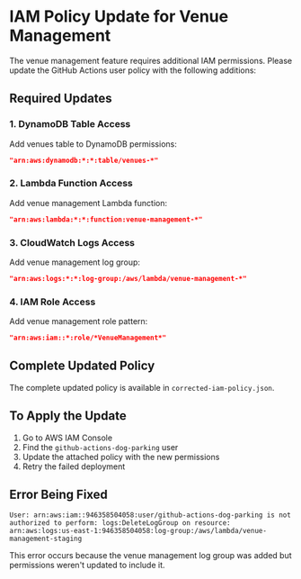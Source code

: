 # IAM Policy Update for Venue Management

The venue management feature requires additional IAM permissions. Please update the GitHub Actions user policy with the following additions:

## Required Updates

### 1. DynamoDB Table Access
Add venues table to DynamoDB permissions:
```json
"arn:aws:dynamodb:*:*:table/venues-*"
```

### 2. Lambda Function Access
Add venue management Lambda function:
```json
"arn:aws:lambda:*:*:function:venue-management-*"
```

### 3. CloudWatch Logs Access
Add venue management log group:
```json
"arn:aws:logs:*:*:log-group:/aws/lambda/venue-management-*"
```

### 4. IAM Role Access
Add venue management role pattern:
```json
"arn:aws:iam::*:role/*VenueManagement*"
```

## Complete Updated Policy

The complete updated policy is available in `corrected-iam-policy.json`.

## To Apply the Update

1. Go to AWS IAM Console
2. Find the `github-actions-dog-parking` user
3. Update the attached policy with the new permissions
4. Retry the failed deployment

## Error Being Fixed

```
User: arn:aws:iam::946358504058:user/github-actions-dog-parking is not authorized to perform: logs:DeleteLogGroup on resource: arn:aws:logs:us-east-1:946358504058:log-group:/aws/lambda/venue-management-staging
```

This error occurs because the venue management log group was added but permissions weren't updated to include it.